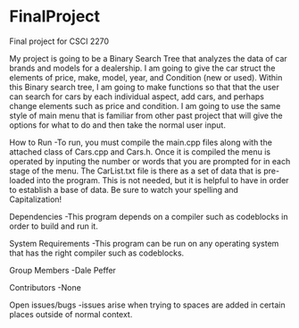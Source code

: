 # FinalProject
Final project for CSCI 2270

My project is going to be a Binary Search Tree that analyzes the data of car brands and models for a dealership. I am going to give the car struct the elements of price, make, model, year, and Condition (new or used). Within this Binary search tree, I am going to make functions so that that the user can search for cars by each individual aspect, add cars, and perhaps change elements such as price and condition. I am going to use the same style of main menu that is familiar from other past project that will give the options for what to do and then take the normal user input.

How to Run
-To run, you must compile the main.cpp files along with the attached class of Cars.cpp and Cars.h.
Once it is compiled the menu is operated by inputing the number or words that you are prompted for in each stage of the menu.
The CarList.txt file is there as a set of data that is pre-loaded into the program. This is not needed, but it is helpful to have in order to establish a base of data.
Be sure to watch your spelling and Capitalization!

Dependencies
-This program depends on a compiler such as codeblocks in order to build and run it.

System Requirements
-This program can be run on any operating system that has the right compiler such as codeblocks.

Group Members
-Dale Peffer

Contributors
-None

Open issues/bugs
-issues arise when trying to spaces are added in certain places outside of normal context.
